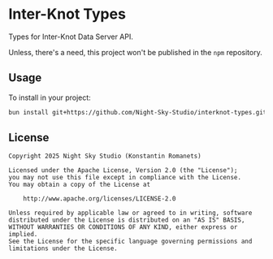 # Inter-Knot Types

Types for Inter-Knot Data Server API.

Unless, there's a need, this project won't be published in the `npm` repository.

## Usage
To install in your project:

```bash
bun install git+https://github.com/Night-Sky-Studio/interknot-types.git
```

## License

```
Copyright 2025 Night Sky Studio (Konstantin Romanets)

Licensed under the Apache License, Version 2.0 (the "License");
you may not use this file except in compliance with the License.
You may obtain a copy of the License at

    http://www.apache.org/licenses/LICENSE-2.0

Unless required by applicable law or agreed to in writing, software
distributed under the License is distributed on an "AS IS" BASIS,
WITHOUT WARRANTIES OR CONDITIONS OF ANY KIND, either express or implied.
See the License for the specific language governing permissions and
limitations under the License.
```